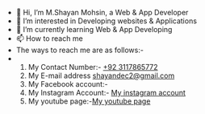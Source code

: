 - 👋 Hi, I’m M.Shayan Mohsin, a Web & App Developer
- 👀 I’m interested in Developing websites & Applications
- 🌱 I’m currently learning Web & App Developing
- 📫 How to reach me
- The ways to reach me are as follows:-
- <ol>
  <li>My Contact Number:- <a href="tel:+92 3117865772">+92 3117865772</a></li>
  <li>My E-mail address <a href="mailto:shayandec2@gmail.com">shayandec2@gmail.com</a> </li>
  <li>  My Facebook account:- <a href="https://www.facebook.com/profile.php?id=61553222710778"></a></li>
  <li>My Instagram Account:- <a href="https://www.instagram.com/8143shayan/">My instagram account</a></li>
  <li>My youtube page:-<a href="https://www.youtube.com/feed/you">My youtube page</a></li>
</ol>

<!---
Shayan-Webdeveloper/Shayan-Webdeveloper is a ✨ special ✨ repository because its `README.md` (this file) appears on your GitHub profile.
You can click the Preview link to take a look at your changes.
--->
